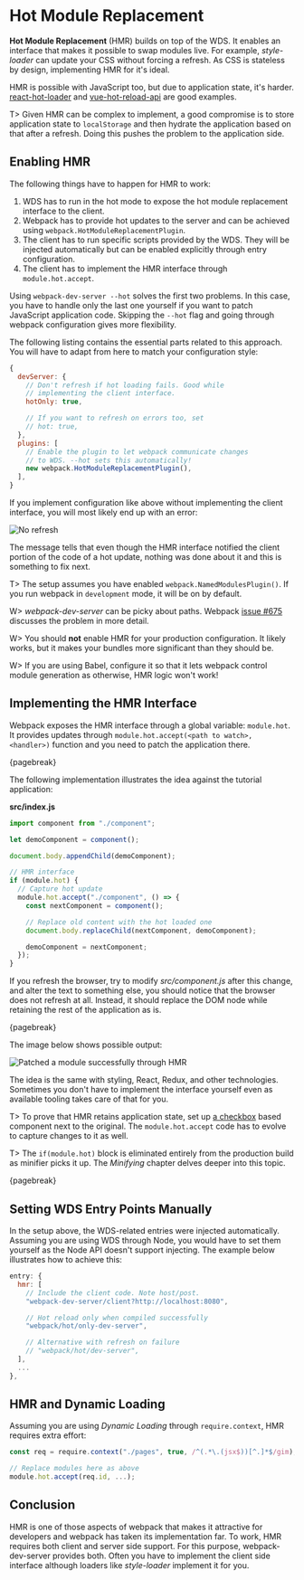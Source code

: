 # Hot Module Replacement

**Hot Module Replacement** (HMR) builds on top of the WDS. It enables an interface that makes it possible to swap modules live. For example, *style-loader* can update your CSS without forcing a refresh. As CSS is stateless by design, implementing HMR for it's ideal.

HMR is possible with JavaScript too, but due to application state, it's harder. [react-hot-loader](https://github.com/gaearon/react-hot-loader/) and [vue-hot-reload-api](https://www.npmjs.com/package/vue-hot-reload-api) are good examples.

T> Given HMR can be complex to implement, a good compromise is to store application state to `localStorage` and then hydrate the application based on that after a refresh. Doing this pushes the problem to the application side.

## Enabling HMR

The following things have to happen for HMR to work:

1. WDS has to run in the hot mode to expose the hot module replacement interface to the client.
2. Webpack has to provide hot updates to the server and can be achieved using `webpack.HotModuleReplacementPlugin`.
3. The client has to run specific scripts provided by the WDS. They will be injected automatically but can be enabled explicitly through entry configuration.
4. The client has to implement the HMR interface through `module.hot.accept`.

Using `webpack-dev-server --hot` solves the first two problems. In this case, you have to handle only the last one yourself if you want to patch JavaScript application code. Skipping the `--hot` flag and going through webpack configuration gives more flexibility.

The following listing contains the essential parts related to this approach. You will have to adapt from here to match your configuration style:

```javascript
{
  devServer: {
    // Don't refresh if hot loading fails. Good while
    // implementing the client interface.
    hotOnly: true,

    // If you want to refresh on errors too, set
    // hot: true,
  },
  plugins: [
    // Enable the plugin to let webpack communicate changes
    // to WDS. --hot sets this automatically!
    new webpack.HotModuleReplacementPlugin(),
  ],
}
```

If you implement configuration like above without implementing the client interface, you will most likely end up with an error:

![No refresh](images/no-refresh2.png)

The message tells that even though the HMR interface notified the client portion of the code of a hot update, nothing was done about it and this is something to fix next.

T> The setup assumes you have enabled `webpack.NamedModulesPlugin()`. If you run webpack in `development` mode, it will be on by default.

W> *webpack-dev-server* can be picky about paths. Webpack [issue #675](https://github.com/webpack/webpack/issues/675) discusses the problem in more detail.

W> You should **not** enable HMR for your production configuration. It likely works, but it makes your bundles more significant than they should be.

W> If you are using Babel, configure it so that it lets webpack control module generation as otherwise, HMR logic won't work!

## Implementing the HMR Interface

Webpack exposes the HMR interface through a global variable: `module.hot`. It provides updates through `module.hot.accept(<path to watch>, <handler>)` function and you need to patch the application there.

{pagebreak}

The following implementation illustrates the idea against the tutorial application:

**src/index.js**

```javascript
import component from "./component";

let demoComponent = component();

document.body.appendChild(demoComponent);

// HMR interface
if (module.hot) {
  // Capture hot update
  module.hot.accept("./component", () => {
    const nextComponent = component();

    // Replace old content with the hot loaded one
    document.body.replaceChild(nextComponent, demoComponent);

    demoComponent = nextComponent;
  });
}
```

If you refresh the browser, try to modify *src/component.js* after this change, and alter the text to something else, you should notice that the browser does not refresh at all. Instead, it should replace the DOM node while retaining the rest of the application as is.

{pagebreak}

The image below shows possible output:

![Patched a module successfully through HMR](images/hmr.png)

The idea is the same with styling, React, Redux, and other technologies. Sometimes you don't have to implement the interface yourself even as available tooling takes care of that for you.

T> To prove that HMR retains application state, set up [a checkbox](https://developer.mozilla.org/en-US/docs/Web/HTML/Element/input/checkbox) based component next to the original. The `module.hot.accept` code has to evolve to capture changes to it as well.

T> The `if(module.hot)` block is eliminated entirely from the production build as minifier picks it up. The *Minifying* chapter delves deeper into this topic.

{pagebreak}

## Setting WDS Entry Points Manually

In the setup above, the WDS-related entries were injected automatically. Assuming you are using WDS through Node, you would have to set them yourself as the Node API doesn't support injecting. The example below illustrates how to achieve this:

```javascript
entry: {
  hmr: [
    // Include the client code. Note host/post.
    "webpack-dev-server/client?http://localhost:8080",

    // Hot reload only when compiled successfully
    "webpack/hot/only-dev-server",

    // Alternative with refresh on failure
    // "webpack/hot/dev-server",
  ],
  ...
},
```

## HMR and Dynamic Loading

Assuming you are using *Dynamic Loading* through `require.context`, HMR requires extra effort:

```javascript
const req = require.context("./pages", true, /^(.*\.(jsx$))[^.]*$/gim);

// Replace modules here as above
module.hot.accept(req.id, ...);
```

## Conclusion

HMR is one of those aspects of webpack that makes it attractive for developers and webpack has taken its implementation far. To work, HMR requires both client and server side support. For this purpose, webpack-dev-server provides both. Often you have to implement the client side interface although loaders like *style-loader* implement it for you.
